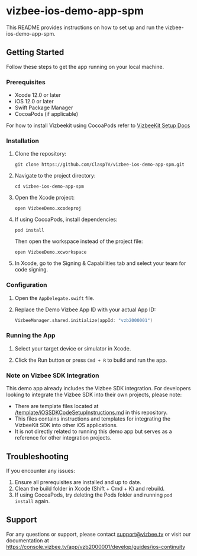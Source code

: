 # vizbee-ios-demo-app-spm

This README provides instructions on how to set up and run the vizbee-ios-demo-app-spm.

## Getting Started

Follow these steps to get the app running on your local machine.

### Prerequisites

- Xcode 12.0 or later
- iOS 12.0 or later
- Swift Package Manager
- CocoaPods (if applicable) 

For how to install Vizbeekit using CocoaPods refer to [VizbeeKit Setup Docs](https://console.vizbee.tv/app/vzb2000001/develop/guides/ios-continuity)

### Installation

1. Clone the repository:
   ```
   git clone https://github.com/ClaspTV/vizbee-ios-demo-app-spm.git
   ```

2. Navigate to the project directory:
   ```
   cd vizbee-ios-demo-app-spm
   ```

3. Open the Xcode project:
   ```
   open VizbeeDemo.xcodeproj
   ```

4. If using CocoaPods, install dependencies:
   ```
   pod install
   ```
   Then open the workspace instead of the project file:
   ```
   open VizbeeDemo.xcworkspace
   ```

5. In Xcode, go to the Signing & Capabilities tab and select your team for code signing.

### Configuration

1. Open the `AppDelegate.swift` file.

2. Replace the Demo Vizbee App ID with your actual App ID:
   ```swift
   VizbeeManager.shared.initialize(appId: "vzb2000001")
   ```
   
### Running the App

1. Select your target device or simulator in Xcode.

2. Click the Run button or press `Cmd + R` to build and run the app.

### Note on Vizbee SDK Integration
This demo app already includes the Vizbee SDK integration. For developers looking to integrate the Vizbee SDK into their own projects, please note:

- There are template files located at [/template/iOSSDKCodeSetupInstructions.md](./template/iOSSDKCodeSetupInstructions.md) in this repository.
- This files contains instructions and templates for integrating the VizbeeKit SDK into other iOS applications.
- It is not directly related to running this demo app but serves as a reference for other integration projects.

## Troubleshooting

If you encounter any issues:

1. Ensure all prerequisites are installed and up to date.
2. Clean the build folder in Xcode (Shift + Cmd + K) and rebuild.
3. If using CocoaPods, try deleting the Pods folder and running `pod install` again.

## Support

For any questions or support, please contact support@vizbee.tv or visit our documentation at https://console.vizbee.tv/app/vzb2000001/develop/guides/ios-continuity

